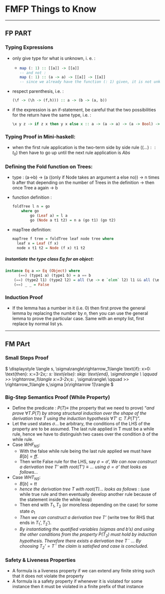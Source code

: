 # FMFP Things to Know

---

## FP PART

### Typing Expressions

- only give type for what is unknown, i. e. :

  - ```haskell
    map (: 1) :: [[a]] -> [[a]]
    -- and not :
    map (: 1) :: (a -> a) -> [[a]] -> [[a]]
    -- since we already have the function (: 1) given, it is not unknown, no need to type it.
    ```

- respect parenthesis, i.e. :

  ```haskell
  (\f -> (\h -> (f,h))) :: a -> (b -> (a, b))
  ```

- if the expression is an if-statement, be careful that the two possibilities for the return have the same type, i.e. :

  ```haskell
  \x y z -> if z x then y x else x :: a -> (a -> a) -> (a -> Bool) -> a
  ```

  

### Typing Proof in Mini-haskell:

-  when the first rule application is the two-term side by side rule 
($(…)::t_0$) then have to go up until the next rule application is *Abs*

### Defining the Fold function on Trees:

- type : (a->b) -> (a ((only if Node takes an argument a else no)) -> n times b after that depending on the number of Trees in the definition -> then once Tree a again -> b

- function definition : 

  ```haskell
  foldTree l n = go
      where go
          go (Leaf a) = l a
          go (Node a t1 t2) = n a (go t1) (go t2)
  ```

- mapTree definition:

  ```haskell
  mapTree f tree = foldTree leaf node tree where
    leaf x = Leaf (f x)
    node x t1 t2 = Node (f x) t1 t2
  ```

##### Instantiate the type class Eq for an object:

```haskell
instance Eq a => Eq (Object) where
 	  (==) (type1 a) (type1 b) = a == b
    (==) (type2 l1) (type2 l2) = all (\e -> e `elem` l2) l1 && all (\e -> e `elem` l1) l2
    (==) _ _ = False
```



### Induction Proof

- If the lemma has a number in it (i.e. 0) then first prove the general lemma by replacing the number by *n*, then you can use the general lemma to prove the particular case. Same with an empty list, first replace by normal list ys.

---

## FM PArt

### Small Steps Proof

$
\displaystyle \langle s, \sigma\rangle\rightarrow_1\langle \text{if}\: x>0\: \text{then}\: x:=3-2*x;\: s\: \text{else}\: skip\: \text{end}, \sigma\rangle \\ \qquad \>\> \rightarrow_1\langle x:=3-2*x;s\: , \sigma\rangle\\ 
\qquad \>\>  \rightarrow_1\langle s,\sigma [x\rightarrow 1]\rangle
$

### Big-Step Semantics Proof (While Property)

- Define the predicate : $P(T) \equiv$ (the property that we need to prove) “*and prove* $\forall T.P(T)$ *by strong structural induction over the shape of the derivation tree T using the induction hypothesis* $\forall T’ \sqsubset T.P(T’)$”.
- Let the used states $\sigma...$ be arbitrary, the conditions of the LHS of the property are to be assumed. The last rule applied in T must be a while rule, hence we have to distinguish two cases over the condition $b$ of the while rule.
- Case $WHF_{NS}$:
  - With the false while rule being the last rule applied we must have $B[b]=ff$.
  - Then write False rule for the LHS, say $\sigma = \sigma’$, *We can now construct a derivation tree $T’$ with $root (T’) \equiv …$  using $\sigma = \sigma’$ that looks as follows...* 
- Case $WHT_{NS}$:
  - $B[b]=tt$
  - *hence the derivation tree T with root(T)... looks as follows* : (use while true rule and then eventually develop another rule because of the statement inside the while loop)
  - Then end with $T_1,T_2$ (or more/less depending on the case) for some state $\sigma_1$
  - *Then we can construct a derivation tree T’* (write tree for RHS that ends in $T_1’,T_2'$).
  - *By instantiating the quatified variables (sigmas and b’s) and using the other conditions from the property $P(T_2)$ must hold by  induction hypothesis. Therefore there exists a derivation tree $T¨$ ... By choosing $T_2’=T¨$ the claim is satisfied and case is concluded.*

### Safety & Liveness Properties

- A formula is a liveness property if we can extend any finite string such that it does not violate the property
- A formula is a safety property if whenever it is violated for some instance then it must be violated in a finite prefix of that instance
